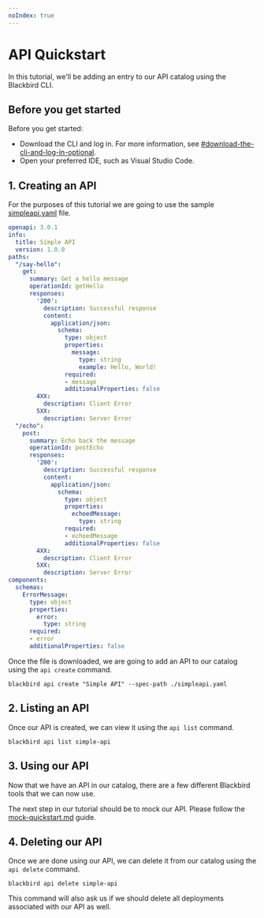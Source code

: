 ```yaml
---
noIndex: true
---
```


# API Quickstart

In this tutorial, we'll be adding an entry to our API catalog using the Blackbird CLI.

## Before you get started

Before you get started:

* Download the CLI and log in. For more information, see [#download-the-cli-and-log-in-optional](./#download-the-cli-and-log-in-optional "mention").
* Open your preferred IDE, such as Visual Studio Code.

## 1. Creating an API

For the purposes of this tutorial we are going to use the sample [simpleapi.yaml](https://blackbird.a8r.io/assets/downloads/specs/simpleapi/openapi.yaml) file.

```yaml
openapi: 3.0.1
info:
  title: Simple API
  version: 1.0.0
paths:
  "/say-hello":
    get:
      summary: Get a hello message
      operationId: getHello
      responses:
        '200':
          description: Successful response
          content:
            application/json:
              schema:
                type: object
                properties:
                  message:
                    type: string
                    example: Hello, World!
                required:
                - message
                additionalProperties: false
        4XX:
          description: Client Error
        5XX:
          description: Server Error
  "/echo":
    post:
      summary: Echo back the message
      operationId: postEcho
      responses:
        '200':
          description: Successful response
          content:
            application/json:
              schema:
                type: object
                properties:
                  echoedMessage:
                    type: string
                required:
                - echoedMessage
                additionalProperties: false
        4XX:
          description: Client Error
        5XX:
          description: Server Error
components:
  schemas:
    ErrorMessage:
      type: object
      properties:
        error:
          type: string
      required:
      - error
      additionalProperties: false
```

Once the file is downloaded, we are going to add an API to our catalog using the `api create` command.

```shell
blackbird api create "Simple API" --spec-path ./simpleapi.yaml
```

## 2. Listing an API

Once our API is created, we can view it using the `api list` command.

```shell
blackbird api list simple-api
```

## 3. Using our API

Now that we have an API in our catalog, there are a few different Blackbird tools that we can now use.

The next step in our tutorial should be to mock our API. Please follow the [mock-quickstart.md](mock-quickstart.md "mention") guide.

## 4. Deleting our API

Once we are done using our API, we can delete it from our catalog using the `api delete` command.

```shell
blackbird api delete simple-api
```

This command will also ask us if we should delete all deployments associated with our API as well.
